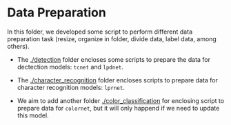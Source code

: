 # Data Preparation

In this folder, we developed some script to perform different data preparation 
task (resize, organize in folder, divide data, label data, among others).

* The [./detection](./detection/) folder encloses some scripts to prepare the 
data for dectection models: `tcnet` and `lpdnet`.

* The [./character_recognition](./character_recognition/) folder encloses scripts
to prepare data for character recognition models: `lprnet`.

* We aim to add another folder [./color_classification](.color_classification)
for enclosing script to prepare data for `colornet`, but it will only happend
if we need to update this model.